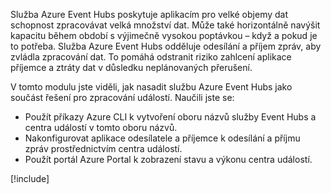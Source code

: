 Služba Azure Event Hubs poskytuje aplikacím pro velké objemy dat schopnost zpracovávat velká množství dat. Může také horizontálně navýšit kapacitu během období s výjimečně vysokou poptávkou – když a pokud je to potřeba. Služba Azure Event Hubs odděluje odesílání a příjem zpráv, aby zvládla zpracování dat. To pomáhá odstranit riziko zahlcení aplikace příjemce a ztráty dat v důsledku neplánovaných přerušení.

V tomto modulu jste viděli, jak nasadit službu Azure Event Hubs jako součást řešení pro zpracování událostí. Naučili jste se:

- Použít příkazy Azure CLI k vytvoření oboru názvů služby Event Hubs a centra událostí v tomto oboru názvů. 
- Nakonfigurovat aplikace odesílatele a příjemce k odesílání a příjmu zpráv prostřednictvím centra událostí.
- Použít portál Azure Portal k zobrazení stavu a výkonu centra událostí.

[!include[](../../../includes/azure-sandbox-cleanup.md)]